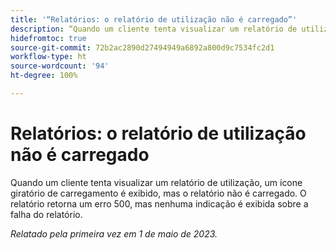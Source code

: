 ```yaml
---
title: '“Relatórios: o relatório de utilização não é carregado”'
description: “Quando um cliente tenta visualizar um relatório de utilização, um ícone giratório de carregamento é exibido, mas o relatório não é carregado. O relatório retorna um erro 500, mas nenhuma indicação é exibida sobre a falha do relatório.”
hidefromtoc: true
source-git-commit: 72b2ac2890d27494949a6892a800d9c7534fc2d1
workflow-type: ht
source-wordcount: '94'
ht-degree: 100%

---
```



# Relatórios: o relatório de utilização não é carregado

Quando um cliente tenta visualizar um relatório de utilização, um ícone giratório de carregamento é exibido, mas o relatório não é carregado. O relatório retorna um erro 500, mas nenhuma indicação é exibida sobre a falha do relatório.

_Relatado pela primeira vez em 1 de maio de 2023._

